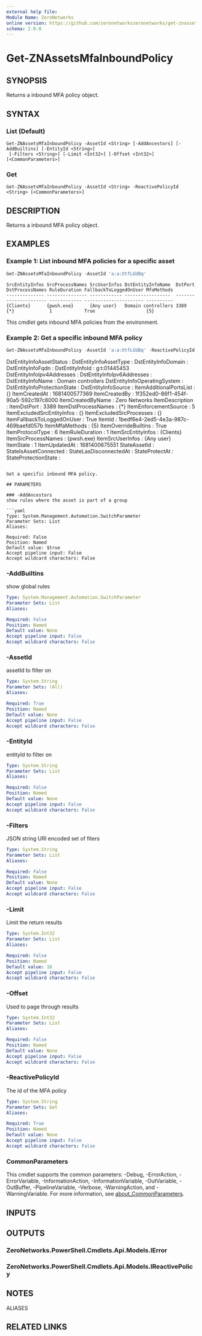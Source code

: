 ```yaml
---
external help file:
Module Name: ZeroNetworks
online version: https://github.com/zeronetworkszeronetworks/get-znassetsmfainboundpolicy
schema: 2.0.0
---
```


# Get-ZNAssetsMfaInboundPolicy

## SYNOPSIS
Returns a inbound MFA policy object.

## SYNTAX

### List (Default)
```
Get-ZNAssetsMfaInboundPolicy -AssetId <String> [-AddAncestors] [-AddBuiltins] [-EntityId <String>]
 [-Filters <String>] [-Limit <Int32>] [-Offset <Int32>] [<CommonParameters>]
```

### Get
```
Get-ZNAssetsMfaInboundPolicy -AssetId <String> -ReactivePolicyId <String> [<CommonParameters>]
```

## DESCRIPTION
Returns a inbound MFA policy object.

## EXAMPLES

### Example 1: List inbound MFA policies for a specific asset
```powershell
Get-ZNAssetsMfaInboundPolicy -AssetId 'a:a:OtfLGUBq'
```

```output
SrcEntityInfos SrcProcessNames SrcUserInfos DstEntityInfoName  DstPort DstProcessNames RuleDuration FallbackToLoggedOnUser MfaMethods
-------------- --------------- ------------ -----------------  ------- --------------- ------------ ---------------------- ----------
{Clients}      {pwsh.exe}      {Any user}   Domain controllers 3389    {*}             1            True                   {5}
```

This cmdlet gets inbound MFA policies from the environment.

### Example 2: Get a specific inbound MFA policy
```powershell
Get-ZNAssetsMfaInboundPolicy -AssetId 'a:a:OtfLGUBq' -ReactivePolicyId 1bedf6e4-2ed5-4e3a-987c-469baefd057b```

```

DstEntityInfoAssetStatus     : 
DstEntityInfoAssetType       : 
DstEntityInfoDomain          : 
DstEntityInfoFqdn            : 
DstEntityInfoId              : g:t:01445453
DstEntityInfoIpv4Addresses   : 
DstEntityInfoIpv6Addresses   : 
DstEntityInfoName            : Domain controllers
DstEntityInfoOperatingSystem : 
DstEntityInfoProtectionState : 
DstEntityInfoSource          : 
ItemAdditionalPortsList      : {}
ItemCreatedAt                : 1681400577369
ItemCreatedBy                : 1f352ed0-86f1-454f-90a5-592c197c8000
ItemCreatedByName            : Zero Networks
ItemDescription              : 
ItemDstPort                  : 3389
ItemDstProcessNames          : {*}
ItemEnforcementSource        : 5
ItemExcludedSrcEntityInfos   : {}
ItemExcludedSrcProcesses     : {}
ItemFallbackToLoggedOnUser   : True
ItemId                       : 1bedf6e4-2ed5-4e3a-987c-469baefd057b
ItemMfaMethods               : {5}
ItemOverrideBuiltins         : True
ItemProtocolType             : 6
ItemRuleDuration             : 1
ItemSrcEntityInfos           : {Clients}
ItemSrcProcessNames          : {pwsh.exe}
ItemSrcUserInfos             : {Any user}
ItemState                    : 1
ItemUpdatedAt                : 1681400675551
StateAssetId                 : 
StateIsAssetConnected        : 
StateLasDisconnectedAt       : 
StateProtectAt               : 
StateProtectionState         : 
```

Get a specific inbound MFA policy.

## PARAMETERS

### -AddAncestors
show rules where the asset is part of a group

```yaml
Type: System.Management.Automation.SwitchParameter
Parameter Sets: List
Aliases:

Required: False
Position: Named
Default value: $true
Accept pipeline input: False
Accept wildcard characters: False
```

### -AddBuiltins
show global rules

```yaml
Type: System.Management.Automation.SwitchParameter
Parameter Sets: List
Aliases:

Required: False
Position: Named
Default value: None
Accept pipeline input: False
Accept wildcard characters: False
```

### -AssetId
assetId to filter on

```yaml
Type: System.String
Parameter Sets: (All)
Aliases:

Required: True
Position: Named
Default value: None
Accept pipeline input: False
Accept wildcard characters: False
```

### -EntityId
entityId to filter on

```yaml
Type: System.String
Parameter Sets: List
Aliases:

Required: False
Position: Named
Default value: None
Accept pipeline input: False
Accept wildcard characters: False
```

### -Filters
JSON string URI encoded set of fiters

```yaml
Type: System.String
Parameter Sets: List
Aliases:

Required: False
Position: Named
Default value: None
Accept pipeline input: False
Accept wildcard characters: False
```

### -Limit
Limit the return results

```yaml
Type: System.Int32
Parameter Sets: List
Aliases:

Required: False
Position: Named
Default value: 10
Accept pipeline input: False
Accept wildcard characters: False
```

### -Offset
Used to page through results

```yaml
Type: System.Int32
Parameter Sets: List
Aliases:

Required: False
Position: Named
Default value: None
Accept pipeline input: False
Accept wildcard characters: False
```

### -ReactivePolicyId
The id of the MFA policy

```yaml
Type: System.String
Parameter Sets: Get
Aliases:

Required: True
Position: Named
Default value: None
Accept pipeline input: False
Accept wildcard characters: False
```

### CommonParameters
This cmdlet supports the common parameters: -Debug, -ErrorAction, -ErrorVariable, -InformationAction, -InformationVariable, -OutVariable, -OutBuffer, -PipelineVariable, -Verbose, -WarningAction, and -WarningVariable. For more information, see [about_CommonParameters](http://go.microsoft.com/fwlink/?LinkID=113216).

## INPUTS

## OUTPUTS

### ZeroNetworks.PowerShell.Cmdlets.Api.Models.IError

### ZeroNetworks.PowerShell.Cmdlets.Api.Models.IReactivePolicy

## NOTES

ALIASES

## RELATED LINKS

